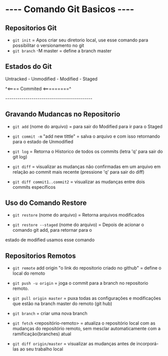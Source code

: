 #      ---- Comando Git Basicos ----

## Repositorios Git

* ```git init``` = Apos criar seu diretorio local, use esse comando para possibilitar o versionamento no git
* ```git branch``` -M master = define a branch master


## Estados do Git

Untracked - Unmodified - Modified - Staged

^<==== Commited <=========^

\-------------------------------------------

## Gravando Mudancas no Repositorio

* ``` git add ``` (nome do arquivo)  = para sair do Modified para ir para o Staged

* ``` git commit -m ``` "add new tittle" = salva o arquivo e com isso retornando para o estado de Unmodified

* ```git log``` = Retorna o Historico de todos os commits (letra 'q' para sair do git log)

* ```git diff``` = visualizar as mudanças não confirmadas em um arquivo em relação ao commit mais recente (pressione 'q' para sair do diff)

* ```git diff commit1..commit2``` =  visualizar as mudanças entre dois commits específicos




## Uso do Comando Restore

* ```git restore``` (nome do arquivo) = Retorna arquivos modificados

* ```git restore --staged``` (nome do arquivo) = Depois de acionar o comando git add, para retornar para o


estado de modified usamos esse comando


## Repositorios Remotos

* ```git remote``` add origin "o link do repositorio criado no github" = define o local do remoto

* ```git push -u origin``` <nome da branch> = joga o commit para a branch no repositorio remoto.

* ```git pull origin master``` = puxa todas as configurações e modificações que estão na branch master do remoto (git hub)

* ```git branch``` <nome da branch> = criar uma nova branch

* ```git fetch``` <repositório-remoto> = atualiza o repositório local com as mudanças do repositório remoto, sem mesclar automaticamente com a ramificação(branches) atual

* ```git diff origin/master``` =  visualizar as mudanças antes de incorporá-las ao seu trabalho local









